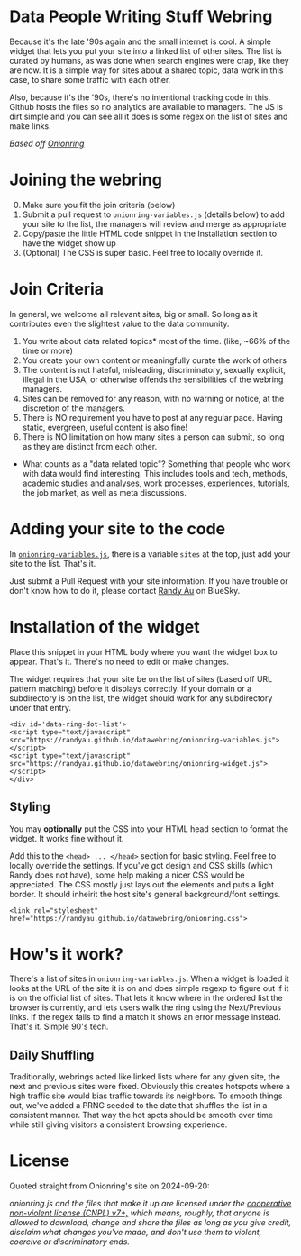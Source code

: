 # Data People Writing Stuff Webring

Because it's the late '90s again and the small internet is cool.
A simple widget that lets you put your site into a linked list of other sites. 
The list is curated by humans, as was done when search engines were crap, like they are now.
It is a simple way for sites about a shared topic, data work in this case, to share some traffic with each other.

Also, because it's the '90s, there's no intentional tracking code in this. 
Github hosts the files so no analytics are available to managers. 
The JS is dirt simple and you can see all it does is some regex on the list of sites and make links.

_Based off [Onionring](https://garlic.garden/onionring)_

# Joining the webring

0. Make sure you fit the join criteria (below)
1. Submit a pull request to `onionring-variables.js` (details below) to add your site to the list, the managers will review and merge as appropriate
2. Copy/paste the little HTML code snippet in the Installation section to have the widget show up
3. (Optional) The CSS is super basic. Feel free to locally override it.

# Join Criteria

In general, we welcome all relevant sites, big or small. So long as it contributes even the slightest value to the data community.

1. You write about data related topics* most of the time. (like, ~66% of the time or more)
2. You create your own content or meaningfully curate the work of others
3. The content is not hateful, misleading, discriminatory, sexually explicit, illegal in the USA, or otherwise offends the sensibilities of the webring managers.
4. Sites can be removed for any reason, with no warning or notice, at the discretion of the managers.
5. There is NO requirement you have to post at any regular pace. Having static, evergreen, useful content is also fine!
6. There is NO limitation on how many sites a person can submit, so long as they are distinct from each other.

* What counts as a "data related topic"? Something that people who work with data would find interesting.
This includes tools and tech, methods, academic studies and analyses, work processes, experiences, tutorials, the job market, as well as meta discussions.

# Adding your site to the code

In [`onionring-variables.js`](https://github.com/randyau/datawebring/blob/main/onionring-variables.js#L9), 
there is a variable `sites` at the top, just add your site to the list. That's it.

Just submit a Pull Request with your site information. 
If you have trouble or don't know how to do it, please contact [Randy Au](https://bsky.app/profile/randyau.com) on BlueSky.

# Installation of the widget

Place this snippet in your HTML body where you want the widget box to appear. That's it.
There's no need to edit or make changes.

The widget requires that your site be on the list of sites (based off URL pattern matching) before it displays correctly.
If your domain or a subdirectory is on the list, the widget should work for any subdirectory under that entry.

```
<div id='data-ring-dot-list'>
<script type="text/javascript" src="https://randyau.github.io/datawebring/onionring-variables.js"></script>
<script type="text/javascript" src="https://randyau.github.io/datawebring/onionring-widget.js"></script>
</div>
```

## Styling

You may **optionally** put the CSS into your HTML head section to format the widget. It works fine without it.

Add this to the `<head> ... </head>` section for basic styling. Feel free to locally override the settings.
If you've got design and CSS skills (which Randy does not have), some help making a nicer CSS would be appreciated.
The CSS mostly just lays out the elements and puts a light border. It should inheirit the host site's general background/font settings.


```
<link rel="stylesheet" href="https://randyau.github.io/datawebring/onionring.css">
```

# How's it work?

There's a list of sites in `onionring-variables.js`.
When a widget is loaded it looks at the URL of the site it is on and does simple regexp to figure out if it is on the official list of sites.
That lets it know where in the ordered list the browser is currently, and lets users walk the ring using the Next/Previous links. 
If the regex fails to find a match it shows an error message instead. That's it. Simple 90's tech.

## Daily Shuffling

Traditionally, webrings acted like linked lists where for any given site, the next and previous sites were fixed.
Obviously this creates hotspots where a high traffic site would bias traffic towards its neighbors.
To smooth things out, we've added a PRNG seeded to the date that shuffles the list in a consistent manner. 
That way the hot spots should be smooth over time while still giving visitors a consistent browsing experience.

# License

Quoted straight from Onionring's site on 2024-09-20:

_onionring.js and the files that make it up are licensed under the [cooperative non-violent license (CNPL) v7+,](https://thufie.lain.haus/NPL.html) which means, roughly, that anyone is allowed to download, change and share the files as long as you give credit, disclaim what changes you've made, and don't use them to violent, coercive or discriminatory ends._

